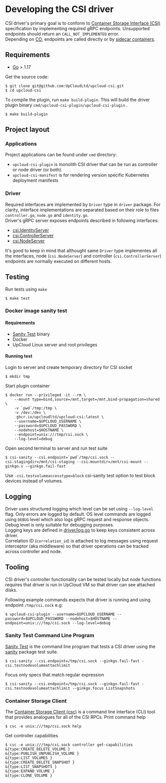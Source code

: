 # Developing the CSI driver

CSI driver's primary goal is to conform to [Container Storage Interface (CSI)](https://github.com/container-storage-interface/spec/blob/6bdbaa0472f5a1dc0e0e1f3738c65b4cac951d1f/spec.md) specification by implementing required gRPC endpoints. Unsupported endpoints should return an `CALL_NOT_IMPLEMENTED` error.  
Depending on [CO](https://www.vmware.com/topics/glossary/content/container-orchestration.html), endpoints are called directly or by [sidecar containers](deploy/kubernetes/README.md#sidecars).

## Requirements
- [Go](https://golang.org/doc/install) > 1.17

Get the source code:

```shell
$ git clone git@github.com:UpCloudLtd/upcloud-csi.git
$ cd upcloud-csi
```

To compile the plugin, run `make build-plugin`. This will build the driver plugin binary `cmd/upcloud-csi-plugin/upcloud-csi-plugin` .

```shell
$ make build-plugin
```

## Project layout
### Applications
Project applications can be found under `cmd` directory:
- `upcloud-csi-plugin` is monolith CSI driver that can be run as controller or node driver (or both).
- `upcloud-csi-manifest` is for rendering version specific Kubernetes deployment manifests

### Driver
Required interfaces are implemented by `Driver` type in `driver` package. For clarity, interface implementations are separated based on their role to files `controller.go`, `node.go` and `identity.go`.  
Driver's gRPC server exposes endpoints described in following interfaces:
- [csi.IdentityServer](https://pkg.go.dev/github.com/container-storage-interface/spec@v1.6.0/lib/go/csi#IdentityServer)
- [csi.ControllerServer](https://pkg.go.dev/github.com/container-storage-interface/spec@v1.6.0/lib/go/csi#ControllerServer)
- [csi.NodeServer](https://pkg.go.dev/github.com/container-storage-interface/spec@v1.6.0/lib/go/csi#NodeServer)

It's good to keep in mind that althought same `Driver` type implementes all the interfaces, node (`csi.NodeServer`) and controller (`csi.ControllerServer`) endpoints are normally executed on different hosts.  

## Testing
Run tests using `make`
```shell
$ make test
```
### Docker image sanity test
#### Requirements
- [Sanity Test](https://github.com/kubernetes-csi/csi-test/tree/master/cmd/csi-sanity) binary
- Docker
- UpCloud Linux server and root privileges

#### Running test
Login to server and create temporary directory for CSI socket
```shell
$ mkdir tmp
```
Start plugin container
```shell
$ docker run --privileged -it --rm \
    --mount type=bind,source=/mnt,target=/mnt,bind-propagation=shared \
    -v `pwd`/tmp:/tmp \
    -v /dev:/dev \
     ghcr.io/upcloudltd/upcloud-csi:latest \
    --username=$UPCLOUD_USERNAME \
    --password=$UPCLOUD_PASSWORD \
    --nodehost=$HOSTNAME \
    --endpoint=unix:///tmp/csi.sock \
    --log-level=debug
```
Open second terminal to server and run test suite
```shell
$ csi-sanity --csi.endpoint=`pwd`/tmp/csi.sock --csi.stagingdir=/mnt/csi-staging --csi.mountdir=/mnt/csi-mount --ginkgo.v --ginkgo.fail-fast
```
Use `-csi.testvolumeaccesstype=block` csi-sanity test option to test block devices instead of volumes.

## Logging
Driver uses structured logging which level can be set using `--log-level` flag. Only errors are logged by default. OS level commands are logged using `DEBUG` level which also logs gRPC request and response objects. Debug level is only suitable for debugging purposes.  
Logging keys are defined in [driver/log.go](driver/log.go) to keep keys consistent across driver.  
Correlation ID (`correlation_id`) is attached to log messages using request interceptor (aka middleware) so that driver operations can be tracked across controller and node.

## Tooling
CSI driver's controller functionality can be tested locally but node functions requires that driver is run in UpCloud VM so that driver can see attached disks. 

Following example commands expects that driver is running and using endpoint `/tmp/csi.sock` e.g:
```shell
$ upcloud-csi-plugin --username=$UPCLOUD_USERNAME --password=$UPCLOUD_PASSWORD --nodehost=$HOSTNAME --endpoint=unix:///tmp/csi.sock --log-level=debug
```

### Sanity Test Command Line Program
[Sanity Test](https://github.com/kubernetes-csi/csi-test/tree/master/cmd/csi-sanity) is the command line program that tests a CSI driver using the [sanity](https://github.com/kubernetes-csi/csi-test/tree/master/pkg/sanity) package test suite.
```shell
$ csi-sanity --csi.endpoint=/tmp/csi.sock --ginkgo.fail-fast -csi.testnodevolumeattachlimit
```

Focus only specs that match regular expression
```shell
$ csi-sanity --csi.endpoint=/tmp/csi.sock --ginkgo.fail-fast -csi.testnodevolumeattachlimit --ginkgo.focus ListSnapshots
```

### Container Storage Client
The [Container Storage Client (csc)](https://github.com/rexray/gocsi/tree/master/csc) is a command line interface (CLI) tool that provides analogues for all of the CSI RPCs.
Print command help
```shell
$ csc -e unix:///tmp/csi.sock help
```
Get controller capabilities
```shell
$ csc -e unix:///tmp/csi.sock controller get-capabilities
&{type:CREATE_DELETE_VOLUME }
&{type:PUBLISH_UNPUBLISH_VOLUME }
&{type:LIST_VOLUMES }
&{type:CREATE_DELETE_SNAPSHOT }
&{type:LIST_SNAPSHOTS }
&{type:EXPAND_VOLUME }
&{type:CLONE_VOLUME }
```

